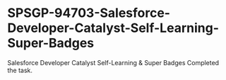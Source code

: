 # SPSGP-94703-Salesforce-Developer-Catalyst-Self-Learning-Super-Badges
Salesforce Developer Catalyst Self-Learning &amp; Super Badges
Completed the task.
